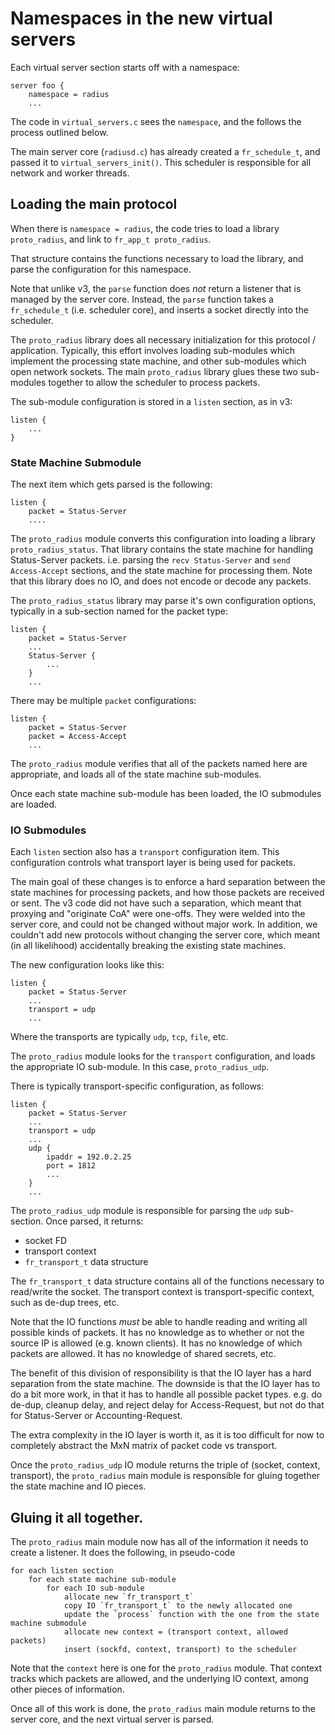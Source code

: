 # Namespaces in the new virtual servers

Each virtual server section starts off with a namespace:

    server foo {
        namespace = radius
        ...

The code in `virtual_servers.c` sees the `namespace`, and the follows the process outlined below.

The main server core (`radiusd.c`) has already created a `fr_schedule_t`, and passed it to `virtual_servers_init()`.  This scheduler is responsible for all network and worker threads.

## Loading the main protocol

When there is `namespace = radius`, the code tries to load a library `proto_radius`, and link to `fr_app_t proto_radius`.

That structure contains the functions necessary to load the library, and parse the configuration for this namespace.

Note that unlike v3, the `parse` function does *not* return a listener that is managed by the server core.  Instead, the `parse` function takes a `fr_schedule_t` (i.e. scheduler core), and inserts a socket directly into the scheduler.

The `proto_radius` library does all necessary initialization for this protocol / application.  Typically, this effort involves loading sub-modules which implement the processing state machine, and other sub-modules which open network sockets.  The main `proto_radius` library glues these two sub-modules together to allow the scheduler to process packets.

The sub-module configuration is stored in a `listen` section, as in v3:

    listen {
        ...
    }

### State Machine Submodule

The next item which gets parsed is the following:

    listen {
        packet = Status-Server
        ....

The `proto_radius` module converts this configuration into loading a library `proto_radius_status`.  That library contains the state machine for handling Status-Server packets.  i.e. parsing the `recv Status-Server` and `send Access-Accept` sections, and the state machine for processing them.  Note that this library does no IO, and does not encode or decode any packets.

The `proto_radius_status` library may parse it's own configuration options, typically in a sub-section named for the packet type:

    listen {
        packet = Status-Server
        ...
        Status-Server {
            ...
        }
        ...

There may be multiple `packet` configurations:

    listen {
        packet = Status-Server
        packet = Access-Accept
        ...

The `proto_radius` module verifies that all of the packets named here are appropriate, and loads all of the state machine sub-modules.

Once each state machine sub-module has been loaded, the IO submodules are loaded.

### IO Submodules

Each `listen` section also has a `transport` configuration item.  This configuration controls what transport layer is being used for packets.

The main goal of these changes is to enforce a hard separation between the state machines for processing packets, and how those packets are received or sent.  The v3 code did not have such a separation, which meant that proxying and "originate CoA" were one-offs.  They were welded into the server core, and could not be changed without major work.  In addition, we couldn't add new protocols without changing the server core, which meant (in all likelihood) accidentally breaking the existing state machines.

The new configuration looks like this:

    listen {
        packet = Status-Server
        ...
        transport = udp
        ...

Where the transports are typically `udp`, `tcp`, `file`, etc.

The `proto_radius` module looks for the `transport` configuration, and loads the appropriate IO sub-module.  In this case, `proto_radius_udp`.

There is typically transport-specific configuration, as follows:

    listen {
        packet = Status-Server
        ...
        transport = udp
        ...
        udp {
            ipaddr = 192.0.2.25
            port = 1812
            ...
        }
        ...

The `proto_radius_udp` module is responsible for parsing the `udp` sub-section.  Once parsed, it returns:

* socket FD
* transport context
* `fr_transport_t` data structure

The `fr_transport_t` data structure contains all of the functions necessary to read/write the socket.  The transport context is transport-specific context, such as de-dup trees, etc.

Note that the IO functions *must* be able to handle reading and writing all possible kinds of packets.  It has no knowledge as to whether or not the source IP is allowed (e.g. known clients).  It has no knowledge of which packets are allowed.  It has no knowledge of shared secrets, etc.

The benefit of this division of responsibility is that the IO layer has a hard separation from the state machine.  The downside is that the IO layer has to do a bit more work, in that it has to handle all possible packet types.  e.g. do de-dup, cleanup delay, and reject delay for Access-Request, but not do that for Status-Server or Accounting-Request.

The extra complexity in the IO layer is worth it, as it is too difficult for now to completely abstract the MxN matrix of packet code vs transport.

Once the `proto_radius_udp` IO module returns the triple of (socket, context, transport), the `proto_radius` main module is responsible for gluing together the state machine and IO pieces.

## Gluing it all together.

The `proto_radius` main module now has all of the information it needs to create a listener.  It does the following, in pseudo-code

    for each listen section
        for each state machine sub-module
            for each IO sub-module
                allocate new `fr_transport_t`
                copy IO `fr_transport_t` to the newly allocated one
                update the `process` function with the one from the state machine submodule
                allocate new context = (transport context, allowed packets)
                insert (sockfd, context, transport) to the scheduler

Note that the `context` here is one for the `proto_radius` module.  That context tracks which packets are allowed, and the underlying IO context, among other pieces of information.

Once all of this work is done, the `proto_radius` main module returns to the server core, and the next virtual server is parsed.